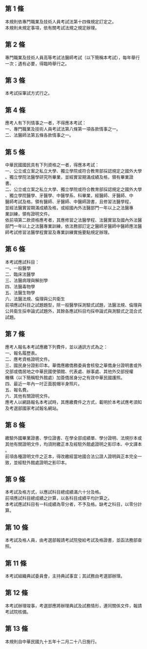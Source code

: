 第 1 條
-------
本規則依專門職業及技術人員考試法第十四條規定訂定之。  
本規則未規定事項，依有關考試法規之規定辦理。

第 2 條
-------
專門職業及技術人員高等考試法醫師考試（以下簡稱本考試），每年舉行  
一次；遇有必要，得臨時舉行之。

第 3 條
-------
本考試採筆試方式行之。

第 4 條
-------
應考人有下列情事之一者，不得應本考試：  
一、專門職業及技術人員考試法第八條第一項各款情事之一。  
二、法醫師法第五條各款情事之一。

第 5 條
-------
中華民國國民具有下列資格之一者，得應本考試：  
一、公立或立案之私立大學、獨立學院或符合教育部採認規定之國外大學  
    、獨立學院法醫學研究所畢業，並經實習期滿成績及格，領有畢業證  
    書。  
二、公立或立案之私立大學、獨立學院或符合教育部採認規定之國外大學  
    、獨立學院醫學、牙醫學、中醫學系、科畢業，經醫師、牙醫師、中  
    醫師考試及格，領有醫師、牙醫師、中醫師證書，且修習法醫學程，  
    並經法醫實習期滿成績及格，或經國內外法醫部門一年以上之法醫專  
    業訓練，領有證明文件。  
依前項第二款資格應考者，其應修習之法醫學程、法醫實習及國內外法醫  
部門一年以上之法醫專業訓練，依法務部訂定之醫師牙醫師中醫師應法醫  
師考試修習法醫學程實習及專業訓練實施要點規定辦理。

第 6 條
-------
本考試應試科目：  
一、一般醫學  
二、臨床法醫學  
三、法醫病理與解剖學  
四、法醫毒物學  
五、法醫生物學  
六、法醫法規、倫理與公共衛生  
前項應試科目之試題題型，除一般醫學採測驗式試題，法醫法規、倫理與  
公共衛生採申論式試題外，其餘各應試科目均採申論式與測驗式之混合式  
試題。

第 7 條
-------
應考人報名本考試應繳下列費件，並以通訊方式為之：  
一、報名履歷表。  
二、應考資格證明文件。  
三、國民身分證影印本。華僑應繳僑務委員會核發之華僑身分證明書或外  
    交部或僑居地之中華民國使領館、代表處、辦事處、其他外交部授權  
    機構（以下簡稱駐外館處）加簽僑居身分之有效中華民國護照。  
四、最近一年內一吋正面脫帽半身照片。  
五、報名費。  
六、其他有關證明文件。  
應考人以網路報名本考試時，其應繳費件之方式，載明於本考試應考須知  
及考選部國家考試報名網站。

第 8 條
-------
繳驗外國畢業證書、學位證書、在學全部成績單、學分證明、法規抄本或  
其他有關證明文件，均須附繳正本及經駐外館處證明之影印本、中文譯本  
。  
前項各種證明文件之正本，得改繳經當地國合法公證人證明與正本完全一  
致，並經駐外館處證明之影印本。

第 9 條
-------
本考試及格方式，以應試科目總成績滿六十分及格。  
前項應試科目總成績之計算，以各科目成績平均計算之。  
本考試應試科目有一科成績為零分者，不予及格。缺考之科目，以零分計  
算。

第 10 條
--------
本考試及格人員，由考選部報請考試院發給考試及格證書，並函法務部查  
照。

第 11 條
--------
本考試組織典試委員會，主持典試事宜；其試務由考選部辦理。

第 12 條
--------
本考試辦理竣事，考選部應將辦理典試及試務情形，連同關係文件，報請  
考試院核備。

第 13 條
--------
本規則自中華民國九十五年十二月二十八日施行。

